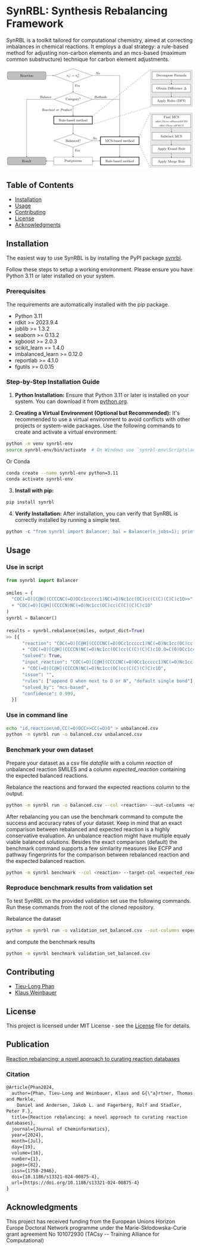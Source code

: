 # SynRBL: Synthesis Rebalancing Framework

SynRBL is a toolkit tailored for computational chemistry, aimed at correcting imbalances in chemical reactions. It employs a dual strategy: a rule-based method for adjusting non-carbon elements and an mcs-based (maximum common substructure) technique for carbon element adjustments.

![screenshot](./Docs/Images/flowchart_overview.png)


## Table of Contents
- [Installation](#installation)
- [Usage](#usage)
- [Contributing](#contributing)
- [License](#license)
- [Acknowledgments](#acknowledgments)


## Installation

The easiest way to use SynRBL is by installing the PyPI package 
[synrbl](https://pypi.org/project/synrbl/). 

Follow these steps to setup a
working environment. Please ensure you have Python 3.11 or later installed on 
your system.

### Prerequisites
The requirements are automatically installed with the pip package.

- Python 3.11
- rdkit >= 2023.9.4
- joblib >= 1.3.2
- seaborn >= 0.13.2
- xgboost >= 2.0.3
- scikit_learn == 1.4.0
- imbalanced_learn >= 0.12.0
- reportlab >= 4.1.0
- fgutils >= 0.0.15

### Step-by-Step Installation Guide

1. **Python Installation:**
  Ensure that Python 3.11 or later is installed on your system. You can download it from [python.org](https://www.python.org/downloads/).

2. **Creating a Virtual Environment (Optional but Recommended):**
  It's recommended to use a virtual environment to avoid conflicts with other projects or system-wide packages. Use the following commands to create and activate a virtual environment:

  ```bash
  python -m venv synrbl-env
  source synrbl-env/bin/activate  # On Windows use `synrbl-env\Scripts\activate`
  ```
  Or Conda

  ```bash
  conda create --name synrbl-env python=3.11
  conda activate synrbl-env
  ```

3. **Install with pip:**

  ```bash
  pip install synrbl
  ```

4. **Verify Installation:**
  After installation, you can verify that SynRBL is correctly installed by running a simple test.

  ```python
  python -c "from synrbl import Balancer; bal = Balancer(n_jobs=1); print(bal.rebalance('CC(=O)OCC>>CC(=O)O'))"
  ```

## Usage
### Use in script
  ```python
  from synrbl import Balancer
  
  smiles = (
    "COC(=O)[C@H](CCCCNC(=O)OCc1ccccc1)NC(=O)Nc1cc(OC)cc(C(C)(C)C)c1O>>"
    + "COC(=O)[C@H](CCCCN)NC(=O)Nc1cc(OC)cc(C(C)(C)C)c1O"
  )
  synrbl = Balancer()
  
  results = synrbl.rebalance(smiles, output_dict=True)
  >> [{
        "reaction": "COC(=O)[C@H](CCCCNC(=O)OCc1ccccc1)NC(=O)Nc1cc(OC)cc(C(C)(C)C)c1O.O>>"
        + "COC(=O)[C@H](CCCCN)NC(=O)Nc1cc(OC)cc(C(C)(C)C)c1O.O=C(O)OCc1ccccc1",
        "solved": True,
        "input_reaction": "COC(=O)[C@H](CCCCNC(=O)OCc1ccccc1)NC(=O)Nc1cc(OC)cc(C(C)(C)C)c1O>>"
        + "COC(=O)[C@H](CCCCN)NC(=O)Nc1cc(OC)cc(C(C)(C)C)c1O",
        "issue": "",
        "rules": ["append O when next to O or N", "default single bond"],
        "solved_by": "mcs-based",
        "confidence": 0.999,
    }]
  ```

### Use in command line
  ```bash
  echo "id,reaction\n0,CC(=O)OCC>>CC(=O)O" > unbalanced.csv
  python -m synrbl run -o balanced.csv unbalanced.csv
  ```
    
### Benchmark your own dataset
  Prepare your dataset as a csv file *datafile* with a column *reaction* of
  unbalanced reaction SMILES and a column *expected_reaction* containing the
  expected balanced reactions.    
  
  Rebalance the reactions and forward the expected reactions column to the
  output.
  ```bash
  python -m synrbl run -o balanced.csv --col <reaction> --out-columns <expected_reaction> <datafile>
  ```
  
  After rebalancing you can use the benchmark command to compute the success
  and accuracy rates of your dataset. Keep in mind that an exact comparison 
  between rebalanced and expected reaction is a highly conservative 
  evaluation. An unbalance reaction might have multiple equaly viable 
  balanced solutions. Besides the exact comparison (default) the benchmark 
  command supports a few similarity measures like ECFP and pathway 
  fingerprints for the comparison between rebalanced reaction and the 
  expected balanced reaction.
  
  ```bash
  python -m synrbl benchmark --col <reaction> --target-col <expected_reaction> balanced.csv
  ```

### Reproduce benchmark results from validation set
  To test SynRBL on the provided validation set use the following commands.
  Run these commands from the root of the cloned repository.
  
  Rebalance the dataset
  
  ```bash
  python -m synrbl run -o validation_set_balanced.csv --out-columns expected_reaction ./Data/Validation_set/validation_set.csv
  ```
  
  and compute the benchmark results
  ```bash
  python -m synrbl benchmark validation_set_balanced.csv
  ```
    

## Contributing
- [Tieu-Long Phan](https://tieulongphan.github.io/)
- [Klaus Weinbauer](https://github.com/klausweinbauer)

## License

This project is licensed under MIT License - see the [License](LICENSE) file for details.

## Publication

[Reaction rebalancing: a novel approach to curating reaction databases](https://link.springer.com/article/10.1186/s13321-024-00875-4)

### Citation
```
@Article{Phan2024,
  author={Phan, Tieu-Long and Weinbauer, Klaus and G{\"a}rtner, Thomas and Merkle, 
    Daniel and Andersen, Jakob L. and Fagerberg, Rolf and Stadler, Peter F.},
  title={Reaction rebalancing: a novel approach to curating reaction databases},
  journal={Journal of Cheminformatics},
  year={2024},
  month={Jul},
  day={19},
  volume={16},
  number={1},
  pages={82},
  issn={1758-2946},
  doi={10.1186/s13321-024-00875-4},
  url={https://doi.org/10.1186/s13321-024-00875-4}
}
```

## Acknowledgments

This project has received funding from the European Unions Horizon Europe Doctoral Network programme under the Marie-Skłodowska-Curie grant agreement No 101072930 (TACsy -- Training Alliance for Computational)
